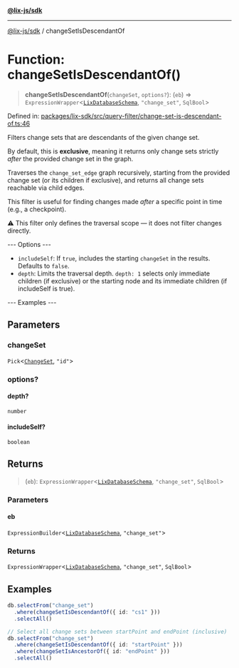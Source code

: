 [**@lix-js/sdk**](../README.md)

***

[@lix-js/sdk](../README.md) / changeSetIsDescendantOf

# Function: changeSetIsDescendantOf()

> **changeSetIsDescendantOf**(`changeSet`, `options?`): (`eb`) => `ExpressionWrapper`\<[`LixDatabaseSchema`](../type-aliases/LixDatabaseSchema.md), `"change_set"`, `SqlBool`\>

Defined in: [packages/lix-sdk/src/query-filter/change-set-is-descendant-of.ts:46](https://github.com/opral/monorepo/blob/affb4c9a3f726a3aa66c498084ff5c7f09d2d503/packages/lix-sdk/src/query-filter/change-set-is-descendant-of.ts#L46)

Filters change sets that are descendants of the given change set.

By default, this is **exclusive**, meaning it returns only change sets strictly
*after* the provided change set in the graph.

Traverses the `change_set_edge` graph recursively, starting from the provided change set
(or its children if exclusive), and returns all change sets reachable via child edges.

This filter is useful for finding changes made *after* a specific point in time (e.g., a checkpoint).

⚠️ This filter only defines the traversal scope — it does not filter changes directly.

--- Options ---
- `includeSelf`: If `true`, includes the starting `changeSet` in the results. Defaults to `false`.
- `depth`: Limits the traversal depth. `depth: 1` selects only immediate children (if exclusive)
  or the starting node and its immediate children (if includeSelf is true).

--- Examples ---

## Parameters

### changeSet

`Pick`\<[`ChangeSet`](../type-aliases/ChangeSet.md), `"id"`\>

### options?

#### depth?

`number`

#### includeSelf?

`boolean`

## Returns

> (`eb`): `ExpressionWrapper`\<[`LixDatabaseSchema`](../type-aliases/LixDatabaseSchema.md), `"change_set"`, `SqlBool`\>

### Parameters

#### eb

`ExpressionBuilder`\<[`LixDatabaseSchema`](../type-aliases/LixDatabaseSchema.md), `"change_set"`\>

### Returns

`ExpressionWrapper`\<[`LixDatabaseSchema`](../type-aliases/LixDatabaseSchema.md), `"change_set"`, `SqlBool`\>

## Examples

```ts
db.selectFrom("change_set")
  .where(changeSetIsDescendantOf({ id: "cs1" }))
  .selectAll()
```

```ts
// Select all change sets between startPoint and endPoint (inclusive)
db.selectFrom("change_set")
  .where(changeSetIsDescendantOf({ id: "startPoint" }))
  .where(changeSetIsAncestorOf({ id: "endPoint" }))
  .selectAll()
```

